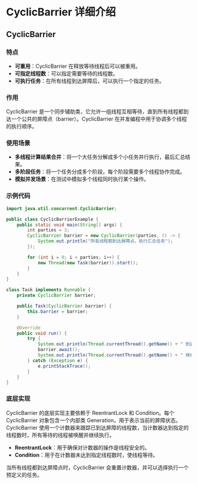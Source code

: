 # CyclicBarrier 详细介绍

## CyclicBarrier

<!-- notecardId: 1735192792683 -->

### 特点

- **可重用**：CyclicBarrier 在释放等待线程后可以被重用。
- **可指定线程数**：可以指定需要等待的线程数。
- **可执行任务**：在所有线程到达屏障后，可以执行一个指定的任务。

### 作用

CyclicBarrier 是一个同步辅助类，它允许一组线程互相等待，直到所有线程都到达一个公共的屏障点（barrier）。CyclicBarrier 在并发编程中用于协调多个线程的执行顺序。

### 使用场景

- **多线程计算结果合并**：将一个大任务分解成多个小任务并行执行，最后汇总结果。
- **多阶段任务**：将一个任务分成多个阶段，每个阶段需要多个线程协作完成。
- **模拟并发场景**：在测试中模拟多个线程同时执行某个操作。

### 示例代码

```java
import java.util.concurrent.CyclicBarrier;

public class CyclicBarrierExample {
    public static void main(String[] args) {
        int parties = 3;
        CyclicBarrier barrier = new CyclicBarrier(parties, () -> {
            System.out.println("所有线程都到达屏障点，执行汇总任务");
        });

        for (int i = 0; i < parties; i++) {
            new Thread(new Task(barrier)).start();
        }
    }
}

class Task implements Runnable {
    private CyclicBarrier barrier;

    public Task(CyclicBarrier barrier) {
        this.barrier = barrier;
    }

    @Override
    public void run() {
        try {
            System.out.println(Thread.currentThread().getName() + " 到达屏障点");
            barrier.await();
            System.out.println(Thread.currentThread().getName() + " 继续执行");
        } catch (Exception e) {
            e.printStackTrace();
        }
    }
}
```

### 底层实现

CyclicBarrier 的底层实现主要依赖于 ReentrantLock 和 Condition。每个 CyclicBarrier 对象包含一个内部类 Generation，用于表示当前的屏障状态。CyclicBarrier 使用一个计数器来跟踪已到达屏障的线程数，当计数器达到指定的线程数时，所有等待的线程被唤醒并继续执行。

- **ReentrantLock**：用于确保对计数器的操作是线程安全的。
- **Condition**：用于在计数器未达到指定线程数时，使线程等待。

当所有线程都到达屏障点时，CyclicBarrier 会重置计数器，并可以选择执行一个预定义的任务。
